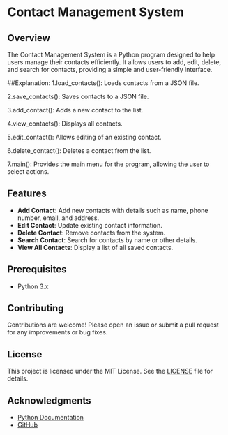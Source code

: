 # Contact Management System

## Overview
The Contact Management System is a Python program designed to help users manage their contacts efficiently. It allows users to add, edit, delete, and search for contacts, providing a simple and user-friendly interface.

##Explanation:
1.load_contacts(): Loads contacts from a JSON file.

2.save_contacts(): Saves contacts to a JSON file.

3.add_contact(): Adds a new contact to the list.

4.view_contacts(): Displays all contacts.

5.edit_contact(): Allows editing of an existing contact.

6.delete_contact(): Deletes a contact from the list.

7.main(): Provides the main menu for the program, allowing the user to select actions.


## Features
- **Add Contact**: Add new contacts with details such as name, phone number, email, and address.
- **Edit Contact**: Update existing contact information.
- **Delete Contact**: Remove contacts from the system.
- **Search Contact**: Search for contacts by name or other details.
- **View All Contacts**: Display a list of all saved contacts.

## Prerequisites
- Python 3.x

## Contributing
Contributions are welcome! Please open an issue or submit a pull request for any improvements or bug fixes.

## License
This project is licensed under the MIT License. See the [LICENSE](LICENSE) file for details.

## Acknowledgments
- [Python Documentation](https://docs.python.org/3/)
- [GitHub](https://github.com/)

